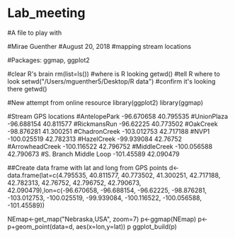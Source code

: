 # Lab_meeting
#A file to play with


#Mirae Guenther
#August 20, 2018
#mapping stream locations

#Packages: ggmap, ggplot2

#clear R's brain
rm(list=ls())
#where is R looking
getwd()
#tell R where to look
setwd("/Users/mguenther5/Desktop/R data")
#confirm it's looking there
getwd()

#New attempt from online resource
library(ggplot2)
library(ggmap)

#Stream GPS locations
#AntelopePark	-96.670658	40.795535
#UnionPlaza	-96.688154	40.811577
#RickmansRun	-96.62225	40.773502
#OakCreek	-98.876281	41.300251
#ChadronCreek	-103.012753	42.717188
#NVP1	-100.025519	42.782313
#HazelCreek	-99.939084	42.76752
#ArrowheadCreek	-100.116522	42.796752
#MiddleCreek	-100.056588	42.790673
#S. Branch Middle Loop	-101.45589	42.090479

##Create data frame with lat and long from GPS points
d<-data.frame(lat=c(4.795535, 40.811577, 40.773502, 41.300251, 42.717188, 42.782313, 42.76752, 42.796752, 42.790673, 42.090479),lon=c(-96.670658, -96.688154, -96.62225, -98.876281, -103.012753, -100.025519, -99.939084, -100.116522, -100.056588, -101.45589))

NEmap<-get_map("Nebraska,USA", zoom=7)
p<-ggmap(NEmap)
p<-p+geom_point(data=d, aes(x=lon,y=lat))
p
ggplot_build(p)


